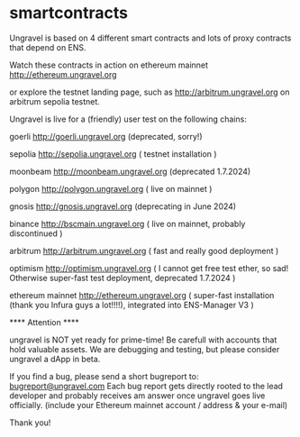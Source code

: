 # smartcontracts
Ungravel is based on 4 different smart contracts and lots of proxy contracts that depend on ENS.

Watch these contracts in action on ethereum mainnet  http://ethereum.ungravel.org

or explore the testnet landing page, such as http://arbitrum.ungravel.org on arbitrum sepolia testnet.



Ungravel is live for a (friendly) user test on the following chains:

goerli            http://goerli.ungravel.org          (deprecated, sorry!)

sepolia           http://sepolia.ungravel.org         ( testnet installation )

moonbeam          http://moonbeam.ungravel.org        (deprecated 1.7.2024)

polygon           http://polygon.ungravel.org         ( live on mainnet )

gnosis            http://gnosis.ungravel.org          (deprecating in June 2024)

binance           http://bscmain.ungravel.org         ( live on mainnet, probably discontinued )

arbitrum          http://arbitrum.ungravel.org        ( fast and really good deployment )

optimism          http://optimism.ungravel.org        ( I cannot get free test ether, so sad! Otherwise super-fast test deployment, deprecated 1.7.2024 )

ethereum mainnet  http://ethereum.ungravel.org        ( super-fast installation (thank you Infura guys a lot!!!!), integrated into ENS-Manager V3 )



**** Attention ****

ungravel is NOT yet ready for prime-time! Be carefull with accounts that hold valuable assets. We are debugging and testing, but please consider ungravel a dApp in beta.


If you find a bug, please send a short bugreport to: bugreport@ungravel.com
Each bug report gets directly rooted to the lead developer and probably receives am answer once ungravel goes live officially. (include your Ethereum mainnet account / address & your e-mail)

Thank you!
